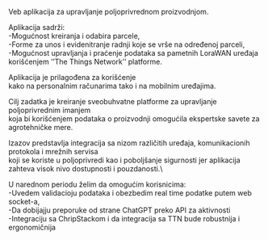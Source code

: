 Veb aplikacija za upravljanje poljoprivrednom proizvodnjom. 

Aplikacija sadrži: \
  -Mogućnost kreiranja i odabira parcele, \
  -Forme za unos i evidenitranje radnji koje se vrše na određenoj parceli,\
  -Mogućnost upravljanja i praćenje podataka sa pametnih LoraWAN uređaja korišćenjem ’’The Things Network’’ platforme.

Aplikacija je prilagođena za korišćenje\
kako na personalnim računarima tako i na mobilnim uređajima.

Cilj zadatka je kreiranje sveobuhvatne platforme za upravljanje poljoprivrednim imanjem\
koja bi korišćenjem podataka o proizvodnji omogućila ekspertske savete za agrotehničke mere.

Izazov predstavlja integracija sa nizom različitih uređaja, komunikacionih protokola i mrežnih servisa \
koji se koriste u poljoprivredi kao i poboljšanje sigurnosti jer aplikacija zahteva visok nivo dostupnosti i pouzdanosti.\

U narednom periodu želim da omogućim korisnicima:\
  -Uvedem validacioju podataka i obezbedim real time podatke putem web socket-a,\
  -Da dobijajju preporuke od strane ChatGPT preko API za aktivnosti \
  -Integraciju sa ChripStackom i da integracija sa TTN bude robustnija i ergonomičnija
  
